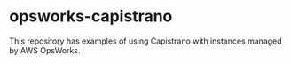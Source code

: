 # opsworks-capistrano
This repository has examples of using Capistrano with instances managed by AWS OpsWorks.
